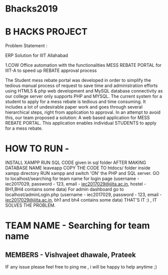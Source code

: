 # Bhacks2019

# B HACKS PROJECT
Problem Statement :

ERP Solution for IIIT Allahabad

1.COW Office automation with the functionalities MESS REBATE PORTAL for IIIT-A to speed up REBATE approval process

The Student mess rebate portal was developed in order to simplify the tedious manual process of request to save time and administration efforts using HTML5 & php web development and MySQL database connectivity as our college server only supports PHP and MYSQL. The current system for a student to apply for a mess rebate is tedious and time consuming. It includes a lot of undesirable paper work and goes through several hierarchical steps, right from application to approval. In an attempt to avoid this, our team proposed a solution: A web based application for MESS REBATE PORTAL. This application enables individual STUDENTS to apply for a mess rebate.

# HOW TO RUN -
INSTALL XAMPP
RUN SQL CODE given in sql folder AFTER MAKING DATABASE NAME leaveapp
COPY THE CODE TO htdocs/ folder inside xampp directory
RUN xampp and switch 'ON' the PHP and SQL server.
GO to localhost/searching for team name for login page (username - iec2017029, password - 123, email - iec2017029@iiita.ac.in, hostel - BH1,BH4 contains some data)
For admin dashboard go to localhost/adminLogin.php (username - iec2017029, password - 123, email - iec2017029@iiita.ac.in, bh1 and bh4 contains some data)
THAT'S IT :) , IT SOLVES THE PROBLEM.

 # TEAM NAME - Searching for team name
## MEMBERS -  Vishvajeet dhawale,  Prateek
IF any issue please feel free to ping me , i will be happy to help anytime ;)
